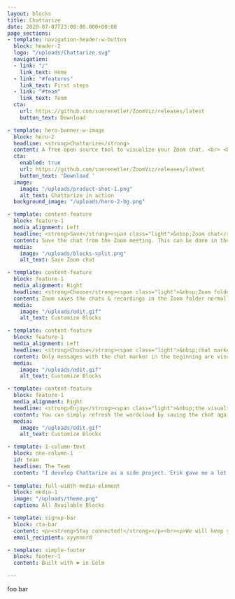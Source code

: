 ```yaml
---
layout: blocks
title: Chattarize
date: 2020-07-07T23:00:00.000+00:00
page_sections:
- template: navigation-header-w-button
  block: header-2
  logo: "/uploads/Chattarize.svg"
  navigation:
  - link: "/"
    link_text: Home
  - link: "#features"
    link_text: First steps
  - link: "#team"
    link_text: Team
  cta:
    url: https://github.com/soerenetler/ZoomViz/releases/latest
    button_text: Download

- template: hero-banner-w-image
  block: hero-2
  headline: <strong>Chattarize</strong>
  content: A free open source tool to visualize your Zoom chat. <br> <br> Chattarize can help you with stunning visualizations of the Zoom chat and make the participants of your online workshop part of your presentation without forcing them to leave the Zoom environment (and potentially get lost on the Internet).
  cta:
    enabled: true
    url: https://github.com/soerenetler/ZoomViz/releases/latest
    button_text: 'Download '
  image:
    image: "/uploads/product-shot-1.png"
    alt_text: Chattarize in action
  background_image: "/uploads/hero-2-bg.png"

- template: content-feature
  block: feature-1
  media_alignment: Left
  headline: <strong>Save</strong><span class="light">&nbsp;Zoom chat</span>
  content: Save the chat from the Zoom meeting. This can be done in the chat panel above the input field. Click "..." and "Save Chat".
  media:
    image: "/uploads/blocks-split.png"
    alt_text: Save Zoom chat

- template: content-feature
  block: feature-1
  media_alignment: Right
  headline: <strong>Choose</strong><span class="light">&nbsp;Zoom folder and meeting</span>
  content: Zoom saves the chats & recordings in the Zoom folder normally located in the Documents folder. If it is not automaticallly detected, please select it. Afterwards, choose the meeting you want to visualize. The current / most recent meeting is pre-selected.
  media:
    image: "/uploads/edit.gif"
    alt_text: Customize Blocks

- template: content-feature
  block: feature-1
  media_alignment: Left
  headline: <strong>Choose</strong><span class="light">&nbsp;chat marker</span>
  content: Only messages with the chat marker in the beginning are visualized in the Chattarize wordcloud. You can define one chat marker per question you pose to your audience.
  media:
    image: "/uploads/edit.gif"
    alt_text: Customize Blocks

- template: content-feature
  block: feature-1
  media_alignment: Right
  headline: <strong>Enjoy</strong><span class="light">&nbsp;the visualization</span>
  content: You can simply refresh the wordcloud by saving the chat again.
  media:
    image: "/uploads/edit.gif"
    alt_text: Customize Blocks

- template: 1-column-text
  block: one-column-1
  id: team
  headline: The Team
  content: "I develop Chattarize as a side project. Erik gave me a lot of helpful feedback along the way. If you have any ideas for improvements, let me know: Either create a github issue or send an e-mail to hello@soeren101.de"
  
- template: full-width-media-element
  block: media-1
  image: "/uploads/theme.png"
  caption: All Available Blocks

- template: signup-bar
  block: cta-bar
  content: <p><strong>Stay connected!</strong></p><br><p>We will keep you infonformed about new features and everything around Chattarize!</p>
  email_recipient: xyynnnrd

- template: simple-footer
  block: footer-1
  content: Built with ❤︎ in Golm

---
```

foo bar